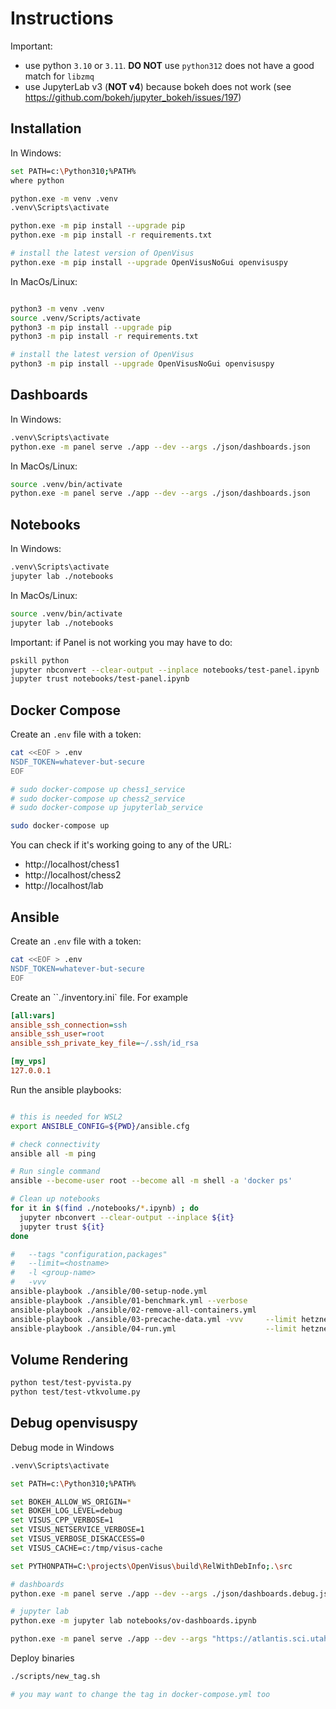 # Instructions

Important:

- use python `3.10` or `3.11`.  **DO NOT** use `python312` does not have a good match for `libzmq`
- use  JupyterLab v3 (**NOT v4**) because bokeh does not work (see https://github.com/bokeh/jupyter_bokeh/issues/197)

## Installation

In Windows:

```bash
set PATH=c:\Python310;%PATH%
where python

python.exe -m venv .venv
.venv\Scripts\activate

python.exe -m pip install --upgrade pip
python.exe -m pip install -r requirements.txt

# install the latest version of OpenVisus
python.exe -m pip install --upgrade OpenVisusNoGui openvisuspy
```

In MacOs/Linux:

```bash

python3 -m venv .venv
source .venv/Scripts/activate
python3 -m pip install --upgrade pip
python3 -m pip install -r requirements.txt

# install the latest version of OpenVisus
python3 -m pip install --upgrade OpenVisusNoGui openvisuspy
```

## Dashboards 

In Windows:

```bash
.venv\Scripts\activate
python.exe -m panel serve ./app --dev --args ./json/dashboards.json
```

In MacOs/Linux:

```bash
source .venv/bin/activate
python.exe -m panel serve ./app --dev --args ./json/dashboards.json
```

## Notebooks

In Windows:

```bash
.venv\Scripts\activate
jupyter lab ./notebooks
```

In MacOs/Linux:

```bash
source .venv/bin/activate
jupyter lab ./notebooks
```

Important: if Panel is not working you may have to do:

```bash
pskill python
jupyter nbconvert --clear-output --inplace notebooks/test-panel.ipynb  
jupyter trust notebooks/test-panel.ipynb  
```



## Docker Compose

Create an `.env` file with a token:

```bash
cat <<EOF > .env
NSDF_TOKEN=whatever-but-secure
EOF
```

```bash 
# sudo docker-compose up chess1_service
# sudo docker-compose up chess2_service
# sudo docker-compose up jupyterlab_service

sudo docker-compose up 
```

You can check if it's working going to any of the URL:

- http://localhost/chess1
- http://localhost/chess2
- http://localhost/lab



## Ansible

Create an `.env` file with a token:

```bash
cat <<EOF > .env
NSDF_TOKEN=whatever-but-secure
EOF
```

Create an ``./inventory.ini` file. For example

```ini
[all:vars]
ansible_ssh_connection=ssh 
ansible_ssh_user=root
ansible_ssh_private_key_file=~/.ssh/id_rsa

[my_vps]
127.0.0.1
```

Run the ansible playbooks:

```bash

# this is needed for WSL2
export ANSIBLE_CONFIG=${PWD}/ansible.cfg

# check connectivity
ansible all -m ping

# Run single command
ansible --become-user root --become all -m shell -a 'docker ps'

# Clean up notebooks
for it in $(find ./notebooks/*.ipynb) ; do
  jupyter nbconvert --clear-output --inplace ${it}
  jupyter trust ${it}
done

#   --tags "configuration,packages"
#   --limit=<hostname>
#   -l <group-name>
#   -vvv
ansible-playbook ./ansible/00-setup-node.yml 
ansible-playbook ./ansible/01-benchmark.yml --verbose
ansible-playbook ./ansible/02-remove-all-containers.yml 
ansible-playbook ./ansible/03-precache-data.yml -vvv     --limit hetzner
ansible-playbook ./ansible/04-run.yml                    --limit hetzner
```

## Volume Rendering

```bash
python test/test-pyvista.py
python test/test-vtkvolume.py 
```

## Debug openvisuspy

Debug mode in Windows

```bash
.venv\Scripts\activate

set PATH=c:\Python310;%PATH%

set BOKEH_ALLOW_WS_ORIGIN=*
set BOKEH_LOG_LEVEL=debug
set VISUS_CPP_VERBOSE=1
set VISUS_NETSERVICE_VERBOSE=1
set VISUS_VERBOSE_DISKACCESS=0
set VISUS_CACHE=c:/tmp/visus-cache

set PYTHONPATH=C:\projects\OpenVisus\build\RelWithDebInfo;.\src

# dashboards
python.exe -m panel serve ./app --dev --args ./json/dashboards.debug.json

# jupyter lab
python.exe -m jupyter lab notebooks/ov-dashboards.ipynb

python.exe -m panel serve ./app --dev --args "https://atlantis.sci.utah.edu/mod_visus?action=readdataset&dataset=chess-intro&cached=arco" --probe
```

Deploy binaries

```bash
./scripts/new_tag.sh

# you may want to change the tag in docker-compose.yml too
```



